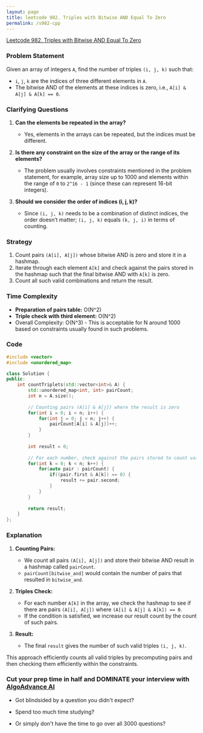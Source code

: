 ```yaml
---
layout: page
title: leetcode 982. Triples with Bitwise AND Equal To Zero
permalink: /s982-cpp
---
```

[Leetcode 982. Triples with Bitwise AND Equal To Zero](https://algoadvance.github.io/algoadvance/l982)
### Problem Statement

Given an array of integers `A`, find the number of triples `(i, j, k)` such that:

- `i`, `j`, `k` are the indices of three different elements in `A`.
- The bitwise AND of the elements at these indices is zero, i.e., `A[i] & A[j] & A[k] == 0`.

### Clarifying Questions

1. **Can the elements be repeated in the array?**
   - Yes, elements in the arrays can be repeated, but the indices must be different.

2. **Is there any constraint on the size of the array or the range of its elements?**
   - The problem usually involves constraints mentioned in the problem statement, for example, array size up to 1000 and elements within the range of `0` to `2^16 - 1` (since these can represent 16-bit integers).

3. **Should we consider the order of indices (i, j, k)?**
   - Since `(i, j, k)` needs to be a combination of distinct indices, the order doesn’t matter; `(i, j, k)` equals `(k, j, i)` in terms of counting.

### Strategy

1. Count pairs `(A[i], A[j])` whose bitwise AND is zero and store it in a hashmap.
2. Iterate through each element `A[k]` and check against the pairs stored in the hashmap such that the final bitwise AND with `A[k]` is zero.
3. Count all such valid combinations and return the result.

### Time Complexity

- **Preparation of pairs table:** O(N^2)
- **Triple check with third element:** O(N^2)
- Overall Complexity: O(N^3) - This is acceptable for N around 1000 based on constraints usually found in such problems.

### Code

```cpp
#include <vector>
#include <unordered_map>

class Solution {
public:
    int countTriplets(std::vector<int>& A) {
        std::unordered_map<int, int> pairCount;
        int n = A.size();
        
        // Counting pairs (A[i] & A[j]) where the result is zero 
        for(int i = 0; i < n; i++) {
            for(int j = 0; j < n; j++) {
                pairCount[A[i] & A[j]]++;
            }
        }
        
        int result = 0;
        
        // For each number, check against the pairs stored to count valid triples
        for(int k = 0; k < n; k++) {
            for(auto pair : pairCount) {
                if((pair.first & A[k]) == 0) {
                    result += pair.second;
                }
            }
        }
        
        return result;
    }
};
```

### Explanation

1. **Counting Pairs:**
   - We count all pairs `(A[i], A[j])` and store their bitwise AND result in a hashmap called `pairCount`.
   - `pairCount[bitwise_and]` would contain the number of pairs that resulted in `bitwise_and`.

2. **Triples Check:**
   - For each number `A[k]` in the array, we check the hashmap to see if there are pairs `(A[i], A[j])` where `(A[i] & A[j] & A[k]) == 0`.
   - If the condition is satisfied, we increase our result count by the count of such pairs.

3. **Result:**
   - The final `result` gives the number of such valid triples `(i, j, k)`.

This approach efficiently counts all valid triples by precomputing pairs and then checking them efficiently within the constraints.


### Cut your prep time in half and DOMINATE your interview with [AlgoAdvance AI](https://algoAdvance.com)

- Got blindsided by a question you didn't expect?

- Spend too much time studying?

- Or simply don't have the time to go over all 3000 questions?

